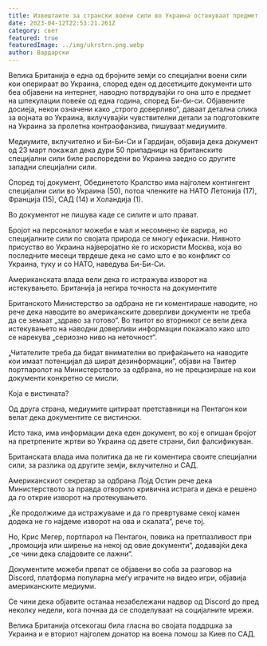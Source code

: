 ```yaml
---
title: Извештаите за странски воени сили во Украина остануваат предмет на шпекулации
date: 2023-04-12T22:53:21.261Z
category: свет
featured: true
featuredImage: ../img/ukrstrn.png.webp
author: Вардарски
---
```


Велика Британија е една од бројните земји со специјални воени сили кои оперираат во Украина, според еден од десетиците документи што беа објавени на интернет, наводно потврдувајќи го она што е предмет на шпекулации повеќе од една година, според Би-би-си.
Објавените досиеја, некои означени како „строго доверливо“, даваат детална слика за војната во Украина, вклучувајќи чувствителни детали за подготовките на Украина за пролетна контраофанзива, пишуваат медиумите.

Медиумите, вклучително и Би-Би-Си и Гардијан, објавија дека документ од 23 март покажал дека дури 50 припадници на британските специјални сили биле распоредени во Украина заедно со другите западни специјални сили.

Според тој документ, Обединетото Кралство има најголем контингент специјални сили во Украина (50), потоа членките на НАТО Летонија (17), Франција (15), САД (14) и Холандија (1).

Во документот не пишува каде се силите и што прават.

Бројот на персоналот можеби е мал и несомнено ќе варира, но специјалните сили по својата природа се многу ефикасни. Нивното присуство во Украина најверојатно ќе го искористи Москва, која во последните месеци тврдеше дека не само што е во конфликт со Украина, туку и со НАТО, наведува Би-Би-Си.

Американската влада вели дека го истражува изворот на истекувањето. Британија ја негира точноста на документите

Британското Министерство за одбрана не ги коментираше наводите, но рече дека наводите во американските доверливи документи не треба да се земаат „здраво за готово“. Во твитот во вторникот се вели дека истекувањето на наводни доверливи информации покажало како што се нарекува „сериозно ниво на неточност“.

„Читателите треба да бидат внимателни во прифаќањето на наводите кои имаат потенцијал да шират дезинформации“, објави на Твитер портпаролот на Министерството за одбрана, но не прецизираше на кои документи конкретно се мисли.

Која е вистината?

Од друга страна, медиумите цитираат претставници на Пентагон кои велат дека документите се вистински.

Исто така, има информации дека еден документ, во кој е опишан бројот на претрпените жртви во Украина од двете страни, бил фалсификуван.

Британската влада има политика да не ги коментира своите специјални сили, за разлика од другите земји, вклучително и САД.

Американскиот секретар за одбрана Лојд Остин рече дека Министерството за правда отворило кривична истрага и дека е решено да го открие изворот на протекувањето.

„Ќе продолжиме да истражуваме и да го превртуваме секој камен додека не го најдеме изворот на ова и скалата“, рече тој.

Но, Крис Мегер, портпарол на Пентагон, повика на претпазливост при „промоција или ширење на некој од овие документи“, додавајќи дека „се чини дека слајдовите се лажни“.

Документите можеби првпат се објавени во соба за разговор на Discord, платформа популарна меѓу играчите на видео игри, објавија американските медиуми.

Се чини дека објавите останаа незабележани надвор од Discord до пред неколку недели, кога почнаа да се споделуваат на социјалните мрежи.

Велика Британија отсекогаш била гласна во својата поддршка за Украина и е вториот најголем донатор на воена помош за Киев по САД.
